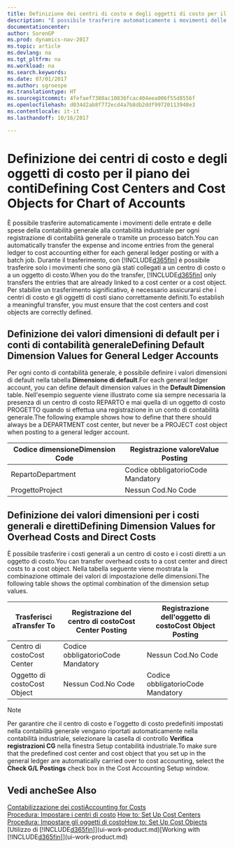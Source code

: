 ```yaml
---
title: Definizione dei centri di costo e degli oggetti di costo per il piano dei conti
description: "È possibile trasferire automaticamente i movimenti delle entrate e delle spese della contabilità generale alla contabilità industriale per ogni registrazione di contabilità generale o tramite un processo batch. Durante il trasferimento, il sistema trasferisce solo i movimenti che sono già stati collegati a un centro di costo o a un oggetto di costo. Per stabilire un trasferimento significativo, è necessario assicurarsi che i centri di costo e gli oggetti di costi siano correttamente definiti."
documentationcenter: 
author: SorenGP
ms.prod: dynamics-nav-2017
ms.topic: article
ms.devlang: na
ms.tgt_pltfrm: na
ms.workload: na
ms.search.keywords: 
ms.date: 07/01/2017
ms.author: sgroespe
ms.translationtype: HT
ms.sourcegitcommit: 4fefaef7380ac10836fcac404eea006f55d8556f
ms.openlocfilehash: d034d2ab8f772ecd4a7b8db2ddf99720113948e3
ms.contentlocale: it-it
ms.lasthandoff: 10/16/2017

---
```

# <a name="defining-cost-centers-and-cost-objects-for-chart-of-accounts"></a><span data-ttu-id="27c67-105">Definizione dei centri di costo e degli oggetti di costo per il piano dei conti</span><span class="sxs-lookup"><span data-stu-id="27c67-105">Defining Cost Centers and Cost Objects for Chart of Accounts</span></span>
<span data-ttu-id="27c67-106">È possibile trasferire automaticamente i movimenti delle entrate e delle spese della contabilità generale alla contabilità industriale per ogni registrazione di contabilità generale o tramite un processo batch.</span><span class="sxs-lookup"><span data-stu-id="27c67-106">You can automatically transfer the expense and income entries from the general ledger to cost accounting either for each general ledger posting or with a batch job.</span></span> <span data-ttu-id="27c67-107">Durante il trasferimento, con [!INCLUDE[d365fin](includes/d365fin_md.md)] è possibile trasferire solo i movimenti che sono già stati collegati a un centro di costo o a un oggetto di costo.</span><span class="sxs-lookup"><span data-stu-id="27c67-107">When you do the transfer, [!INCLUDE[d365fin](includes/d365fin_md.md)] only transfers the entries that are already linked to a cost center or a cost object.</span></span> <span data-ttu-id="27c67-108">Per stabilire un trasferimento significativo, è necessario assicurarsi che i centri di costo e gli oggetti di costi siano correttamente definiti.</span><span class="sxs-lookup"><span data-stu-id="27c67-108">To establish a meaningful transfer, you must ensure that the cost centers and cost objects are correctly defined.</span></span>  

## <a name="defining-default-dimension-values-for-general-ledger-accounts"></a><span data-ttu-id="27c67-109">Definizione dei valori dimensioni di default per i conti di contabilità generale</span><span class="sxs-lookup"><span data-stu-id="27c67-109">Defining Default Dimension Values for General Ledger Accounts</span></span>  
<span data-ttu-id="27c67-110">Per ogni conto di contabilità generale, è possibile definire i valori dimensioni di default nella tabella **Dimensione di default**.</span><span class="sxs-lookup"><span data-stu-id="27c67-110">For each general ledger account, you can define default dimension values in the **Default Dimension** table.</span></span> <span data-ttu-id="27c67-111">Nell'esempio seguente viene illustrato come sia sempre necessaria la presenza di un centro di costo REPARTO e mai quella di un oggetto di costo PROGETTO quando si effettua una registrazione in un conto di contabilità generale.</span><span class="sxs-lookup"><span data-stu-id="27c67-111">The following example shows how to define that there should always be a DEPARTMENT cost center, but never be a PROJECT cost object when posting to a general ledger account.</span></span>  

|<span data-ttu-id="27c67-112">**Codice dimensione**</span><span class="sxs-lookup"><span data-stu-id="27c67-112">**Dimension Code**</span></span>|<span data-ttu-id="27c67-113">**Registrazione valore**</span><span class="sxs-lookup"><span data-stu-id="27c67-113">**Value Posting**</span></span>|  
|------------------------------------------|-----------------------------------------|  
|<span data-ttu-id="27c67-114">Reparto</span><span class="sxs-lookup"><span data-stu-id="27c67-114">Department</span></span>|<span data-ttu-id="27c67-115">Codice obbligatorio</span><span class="sxs-lookup"><span data-stu-id="27c67-115">Code Mandatory</span></span>|  
|<span data-ttu-id="27c67-116">Progetto</span><span class="sxs-lookup"><span data-stu-id="27c67-116">Project</span></span>|<span data-ttu-id="27c67-117">Nessun Cod.</span><span class="sxs-lookup"><span data-stu-id="27c67-117">No Code</span></span>|  

## <a name="defining-dimension-values-for-overhead-costs-and-direct-costs"></a><span data-ttu-id="27c67-118">Definizione dei valori dimensioni per i costi generali e diretti</span><span class="sxs-lookup"><span data-stu-id="27c67-118">Defining Dimension Values for Overhead Costs and Direct Costs</span></span>  
 <span data-ttu-id="27c67-119">È possibile trasferire i costi generali a un centro di costo e i costi diretti a un oggetto di costo.</span><span class="sxs-lookup"><span data-stu-id="27c67-119">You can transfer overhead costs to a cost center and direct costs to a cost object.</span></span> <span data-ttu-id="27c67-120">Nella tabella seguente viene mostrata la combinazione ottimale dei valori di impostazione delle dimensioni.</span><span class="sxs-lookup"><span data-stu-id="27c67-120">The following table shows the optimal combination of the dimension setup values.</span></span>  

|<span data-ttu-id="27c67-121">Trasferisci a</span><span class="sxs-lookup"><span data-stu-id="27c67-121">Transfer To</span></span>|<span data-ttu-id="27c67-122">Registrazione del centro di costo</span><span class="sxs-lookup"><span data-stu-id="27c67-122">Cost Center Posting</span></span>|<span data-ttu-id="27c67-123">Registrazione dell'oggetto di costo</span><span class="sxs-lookup"><span data-stu-id="27c67-123">Cost Object Posting</span></span>|  
|-----------------|-------------------------|-------------------------|  
|<span data-ttu-id="27c67-124">Centro di costo</span><span class="sxs-lookup"><span data-stu-id="27c67-124">Cost Center</span></span>|<span data-ttu-id="27c67-125">Codice obbligatorio</span><span class="sxs-lookup"><span data-stu-id="27c67-125">Code Mandatory</span></span>|<span data-ttu-id="27c67-126">Nessun Cod.</span><span class="sxs-lookup"><span data-stu-id="27c67-126">No Code</span></span>|  
|<span data-ttu-id="27c67-127">Oggetto di costo</span><span class="sxs-lookup"><span data-stu-id="27c67-127">Cost Object</span></span>|<span data-ttu-id="27c67-128">Nessun Cod.</span><span class="sxs-lookup"><span data-stu-id="27c67-128">No Code</span></span>|<span data-ttu-id="27c67-129">Codice obbligatorio</span><span class="sxs-lookup"><span data-stu-id="27c67-129">Code Mandatory</span></span>|  

> [!NOTE]  
>  <span data-ttu-id="27c67-130">Per garantire che il centro di costo e l'oggetto di costo predefiniti impostati nella contabilità generale vengano riportati automaticamente nella contabilità industriale, selezionare la casella di controllo **Verifica registrazioni CG** nella finestra Setup contabilità industriale.</span><span class="sxs-lookup"><span data-stu-id="27c67-130">To make sure that the predefined cost center and cost object that you set up in the general ledger are automatically carried over to cost accounting, select the **Check G/L Postings** check box in the Cost Accounting Setup window.</span></span>  

## <a name="see-also"></a><span data-ttu-id="27c67-131">Vedi anche</span><span class="sxs-lookup"><span data-stu-id="27c67-131">See Also</span></span>  
[<span data-ttu-id="27c67-132">Contabilizzazione dei costi</span><span class="sxs-lookup"><span data-stu-id="27c67-132">Accounting for Costs</span></span>](finance-manage-cost-accounting.md)  
<span data-ttu-id="27c67-133">[Procedura: Impostare i centri di costo](finance-how-to-set-up-cost-centers.md) </span><span class="sxs-lookup"><span data-stu-id="27c67-133">[How to: Set Up Cost Centers](finance-how-to-set-up-cost-centers.md) </span></span>  
[<span data-ttu-id="27c67-134">Procedura: Impostare gli oggetti di costo</span><span class="sxs-lookup"><span data-stu-id="27c67-134">How to: Set Up Cost Objects</span></span>](finance-how-to-set-up-cost-objects.md)  
<span data-ttu-id="27c67-135">[Utilizzo di [!INCLUDE[d365fin](includes/d365fin_md.md)]](ui-work-product.md)</span><span class="sxs-lookup"><span data-stu-id="27c67-135">[Working with [!INCLUDE[d365fin](includes/d365fin_md.md)]](ui-work-product.md)</span></span>

